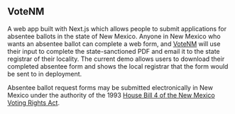 VoteNM
---
A web app built with Next.js which allows people to submit applications for absentee ballots in the state of New Mexico. Anyone in New Mexico who wants an absentee ballot can complete a web form, and [VoteNM](https://github.com/negbuna/VoteNM) will use their input to complete the state-sanctioned PDF and email it to the state registrar of their locality. The current demo allows users to download their completed absentee form and shows the local registrar that the form would be sent to in deployment.

Absentee ballot request forms may be submitted electronically in New Mexico under the authority of the 1993 [House Bill 4 of the New Mexico Voting Rights Act](https://www.nmlegis.gov).
